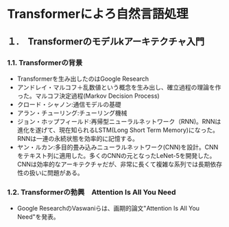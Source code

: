 # Transformerによろ自然言語処理
## １.　Transformerのモデルkアーキテクチャ入門
### 1.1. Transformerの背景
- Transformerを生み出したのはGoogle Research
- アンドレイ・マルコフ＋乱数値という概念を生み出し、確立過程の理論を作った。マルコフ決定過程(Markov Decision Process)
- クロード・シャノン:通信モデルの基礎
- アラン・チューリング:チューリング機械
- ジョン・ホップフィールド:再帰型ニューラルネットワーク（RNN)。RNNは進化を遂げて、現在知られるLSTM(Long Short Term Memory)になった。RNNは一連の永続状態を効率的に記憶する。
- ヤン・ルカン:多目的畳み込みニューラルネットワーク(CNN)を設計。CNNをテキスト列に適用した。多くのCNNの元となったLeNet-5を開発した。CNNは効率的なアーキテクチャだが、非常に長くて複雑な系列では長期依存性の扱いに問題がある。
### 1.2. Transformerの勃興　Attention Is All You Need
- Google ResearchのVaswaniらは、画期的論文"Attention Is All You Need"を発表。
